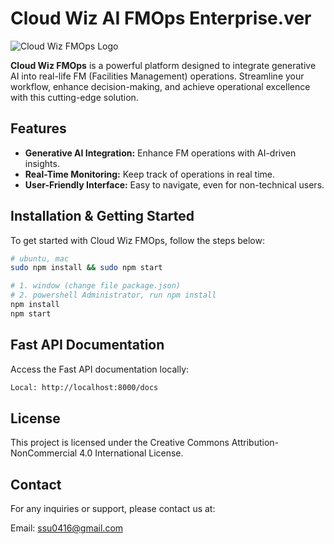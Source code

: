 # Cloud Wiz AI FMOps Enterprise.ver

![Cloud Wiz FMOps Logo](https://management.cloudwiz-ai.com/images/wiz/logo-pink.png)

**Cloud Wiz FMOps** is a powerful platform designed to integrate generative AI into real-life FM (Facilities Management) operations. Streamline your workflow, enhance decision-making, and achieve operational excellence with this cutting-edge solution.

## Features
- **Generative AI Integration:** Enhance FM operations with AI-driven insights.
- **Real-Time Monitoring:** Keep track of operations in real time.
- **User-Friendly Interface:** Easy to navigate, even for non-technical users.

## Installation & Getting Started

To get started with Cloud Wiz FMOps, follow the steps below:

```bash
# ubuntu, mac
sudo npm install && sudo npm start

# 1. window (change file package.json)
# 2. powershell Administrator, run npm install
npm install
npm start
```

## Fast API Documentation
Access the Fast API documentation locally:

```bash
Local: http://localhost:8000/docs
```


## License
This project is licensed under the Creative Commons Attribution-NonCommercial 4.0 International License.

## Contact
For any inquiries or support, please contact us at:

Email: ssu0416@gmail.com
